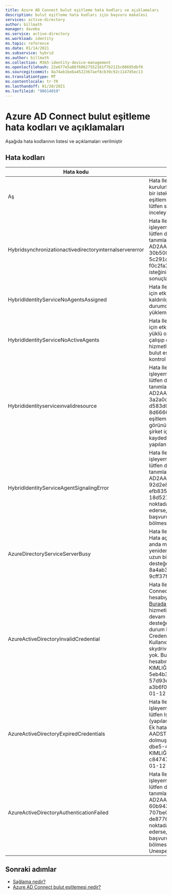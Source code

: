 ```yaml
---
title: Azure AD Connect bulut eşitleme hata kodları ve açıklamaları
description: bulut eşitleme hata kodları için başvuru makalesi
services: active-directory
author: billmath
manager: daveba
ms.service: active-directory
ms.workload: identity
ms.topic: reference
ms.date: 01/14/2021
ms.subservice: hybrid
ms.author: billmath
ms.collection: M365-identity-device-management
ms.openlocfilehash: 22e677e5a86f60627552161f7b2115c08695dbf0
ms.sourcegitcommit: 8a74ab1beba4522367aef8cb39c92c1147d5ec13
ms.translationtype: MT
ms.contentlocale: tr-TR
ms.lasthandoff: 01/20/2021
ms.locfileid: "98614019"
---
```

# <a name="azure-ad-connect-cloud-sync-error-codes-and-descriptions"></a>Azure AD Connect bulut eşitleme hata kodları ve açıklamaları
Aşağıda hata kodlarının listesi ve açıklamaları verilmiştir


## <a name="error-codes"></a>Hata kodları

|Hata kodu|Ayrıntılar|Senaryo|Çözüm|
|-----|-----|-----|-----|
|Aş|Hata Iletisi: şirket içi aracıda iletişim kurulurken ve yapılandırmanızı eşitlerken bir istek zaman aşımı hatası algıladık. Bulut eşitleme aracıızla ilgili ek sorunlar için lütfen sorun giderme kılavuzumuzu inceleyin.|İstek zaman aşımına uğradı. Geçerli zaman aşımı değeri 10 dakikadır.|[Sorun giderme kılavuzumuzu](how-to-troubleshoot.md) inceleyin|
|Hybridsynchronizationactivedirectoryınternalservererror|Hata Iletisi: Bu isteği bu noktada işleyemedik. Bu sorun devam ederse lütfen desteğe başvurun ve şu iş tanımlayıcısını sağlayın: AD2AADProvisioning. 30b500eaf9c643b2b78804e80c1421fe. 5c291d3c-d29f-4570-9d6b-f0c2fa3d5926. Ek ayrıntılar: HTTP isteğinin Işlenmesi bir özel durumla sonuçlandı. |SCıM isteğinde alınan parametreler bir arama isteğine işlenemedi.|Ayrıntılar için lütfen bu özel durumun ' Response ' özelliği tarafından döndürülen HTTP yanıtı ' nı inceleyin.|
|HybridIdentityServiceNoAgentsAssigned|Hata Iletisi: eşitlemeye çalıştığınız etki alanı için etkin bir aracı bulamıyoruz. Aracıların kaldırılıp kaldırılmadığını kontrol edin. Bu durumda, aracıyı yeniden tekrar yüklemelisiniz.|Çalışan bir aracı yok. Büyük olasılıkla aracılar kaldırılmıştır. Yeni bir aracı kaydedin.|"Bu durumda, portalda etki alanına atanan bir aracı görmezsiniz.|
|HybridIdentityServiceNoActiveAgents|Hata Iletisi: eşitlemeye çalıştığınız etki alanı için etkin bir aracı bulamıyoruz. Aracının yüklü olduğu sunucuya gidip hizmetin çalışıp çalışmadığını denetleyin ve hizmetler 'in altında "Microsoft Azure AD bulut eşitleme Aracısı" olup olmadığını kontrol edin.|"Aracılar ServiceBus uç noktasını dinlemiyor. [Aracı, Service Bus bağlantılarına izin verilmeyen bir güvenlik duvarının arkasında](../../active-directory/manage-apps/application-proxy-configure-connectors-with-proxy-servers.md#use-the-outbound-proxy-server)|
|Hybrididentityserviceınvalidresource|Hata Iletisi: Bu isteği bu noktada işleyemedik. Bu sorun devam ederse lütfen desteğe başvurun ve şu iş tanımlayıcısını sağlayın: AD2AADProvisioning. 3a2a0d8418f34f54a03dad5b70b1f7b0c. d583d090-9cd3-4d0a-aee6-8d666658c3e9. Ek ayrıntılar: bulut eşitleme kurulumunuzda bir sorun var gibi görünüyor. Lütfen bulut eşitleme aracınızı şirket içi AD etki alanında yeniden kaydedin ve Azure portalından yapılandırmayı yeniden başlatın.|Kaynak adı, hangi aracının iletişim kuracağını bilmesi için ayarlanmalıdır.|Lütfen bulut eşitleme aracınızı şirket içi AD etki alanında yeniden kaydedin ve Azure portalından yapılandırmayı yeniden başlatın.|
|HybridIdentityServiceAgentSignalingError|Hata Iletisi: Bu isteği bu noktada işleyemedik. Bu sorun devam ederse lütfen desteğe başvurun ve şu iş tanımlayıcısını sağlayın: AD2AADProvisioning. 92d2e8750f37407fa2301c9e52ad7e9b. efb835ef-62e8-42e3-b495-18d5272eb3f9. Ek ayrıntılar: Bu isteği bu noktada işleyemedik. Bu sorun devam ederse, lütfen Iş KIMLIĞI ile desteğe başvurun (yapılandırmanızın durum bölmesinden).|Service Bus aracıya ileti gönderemiyor. Service Bus 'da bir kesinti olabilir veya aracı yanıt vermiyor olabilir.|Bu sorun devam ederse, lütfen Iş KIMLIĞI ile desteğe başvurun (yapılandırmanızın durum bölmesinden).|
|AzureDirectoryServiceServerBusy|Hata Iletisi: bir hata oluştu. Hata kodu: 81. Hata açıklaması: Azure Active Directory şu anda meşgul. Bu işlem otomatik olarak yeniden denenecek. Bu sorun 24 saatten uzun bir sürerse devam ederse teknik desteğe başvurun. İzleme KIMLIĞI: 8a4ab3b5-3664-4278-ab64-9cff37fd3f4f sunucu adı:|Azure Active Directory şu anda meşgul.|Bu sorun 24 saatten uzun bir sürerse devam ederse teknik desteğe başvurun.|
|AzureActiveDirectoryInvalidCredential|Hata Iletisi: bulut eşitlemesini Azure AD Connect çalıştırmak için kullanılan hizmet hesabıyla ilgili bir sorun bulduk. [Buradaki](https://go.microsoft.com/fwlink/?linkid=2150988)yönergeleri izleyerek bulut hizmeti hesabını onarabilirsiniz. Hata devam ederse, lütfen Iş KIMLIĞI ile desteğe başvurun (yapılandırmanızın durum bölmesinden). Ek hata ayrıntıları: Credentialsgeçersiz AADSTS50034: Kullanıcı hesabı {EmailHidden}, skydrive365.onmicrosoft.com dizininde yok. Bu uygulamada oturum açmak için hesabın dizine eklenmesi gerekir. İzleme KIMLIĞI: 14b63033-3bc9-4BD4-b871-5eb4b3500200 bağıntı KIMLIĞI: 57d93ed1-be4d-483c-997c-a3b6f03deb00 zaman damgası: 2021-01-12 21:08:29Z |Bu hata, kiracınızda ADToAADSyncServiceAccount eşitleme hizmeti hesabı olmadığında oluşur. Hesap yanlışlıkla silinmesinin nedeni olabilir.|Hizmet hesabını [onarmak Için Repair-AADCloudSyncToolsAccount](reference-powershell.md#repair-aadcloudsynctoolsaccount) komutunu kullanın.|
|AzureActiveDirectoryExpiredCredentials|Hata Iletisi: Bu isteği bu noktada işleyemedik. Bu sorun devam ederse, lütfen Iş KIMLIĞI ile desteğe başvurun (yapılandırmanızın durum bölmesinden). Ek hata ayrıntıları: CredentialsExpired AADSTS50055: parolanın geçerliliği dolmuştur. İzleme KIMLIĞI: 989b1841-dbe5-49c9-ab6c-9aa25f7b0e00 bağıntı KIMLIĞI: 1c69b196-1C3A-4381-9187-c84747807155 zaman damgası: 2021-01-12 20:59:31Z | Yanıt durum kodu başarıyı göstermiyor: 401 (yetkisiz).|AAD Eşitleme hizmet hesabı kimlik bilgilerinin zaman aşımına uğradı.|' Deki yönergeleri izleyerek bulut hizmeti hesabını onarabilirsiniz https://go.microsoft.com/fwlink/?linkid=2150988 . Hata devam ederse, lütfen Iş KIMLIĞI ile desteğe başvurun (yapılandırmanızın durum bölmesinden).  Ek hata ayrıntıları: yönetim Azure Active Directory Kiracı kimlik bilgileriniz, süresi dolduktan sonra gelen bir OAuth belirteci için değiştirildi. "|
|AzureActiveDirectoryAuthenticationFailed|Hata Iletisi: Bu isteği bu noktada işleyemedik. Bu sorun devam ederse lütfen desteğe başvurun ve şu iş tanımlayıcısını sağlayın: AD2AADProvisioning. 60b943e88f234db2b887f8cb91dee87c. 707be0d2-c6a9-405D-a3b9-de87761dc3ac. Ek ayrıntılar: Bu isteği bu noktada işleyemedik. Bu sorun devam ederse, lütfen Iş KIMLIĞI ile desteğe başvurun (yapılandırmanızın durum bölmesinden). Ek hata ayrıntıları: UnexpectedError.|Bilinmeyen hata.|Bu sorun devam ederse, lütfen Iş KIMLIĞI ile desteğe başvurun (yapılandırmanızın durum bölmesinden).|

## <a name="next-steps"></a>Sonraki adımlar 

- [Sağlama nedir?](what-is-provisioning.md)
- [Azure AD Connect bulut eşitlemesi nedir?](what-is-cloud-sync.md)

